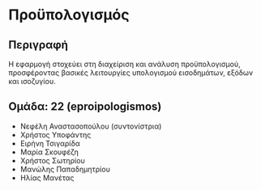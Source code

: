 # Προϋπολογισμός 

## Περιγραφή
Η εφαρμογή στοχεύει στη διαχείριση και ανάλυση προϋπολογισμού, 
προσφέροντας βασικές λειτουργίες υπολογισμού εισοδημάτων, εξόδων και ισοζυγίου.

## Ομάδα: 22 (eproipologismos)
- Νεφέλη Αναστασοπούλου (συντονίστρια)  
- Χρήστος Υποφάντης
- Ειρήνη Τσιγαρίδα
- Μαρία Σκουφέζη 
- Χρήστος Σωτηρίου
- Μανώλης Παπαδημητρίου 
- Ηλίας Μανέτας 
